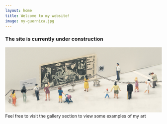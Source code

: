 ```yaml
---
layout: home
title: Welcome to my website!
image: my-guernica.jpg
---
```


### The site is currently under construction
![Image](/assets/img/my-guernica.jpg)
Feel free to visit the gallery section to view some examples of my art

